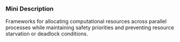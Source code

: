 ### Mini Description

Frameworks for allocating computational resources across parallel processes while maintaining safety priorities and preventing resource starvation or deadlock conditions.
